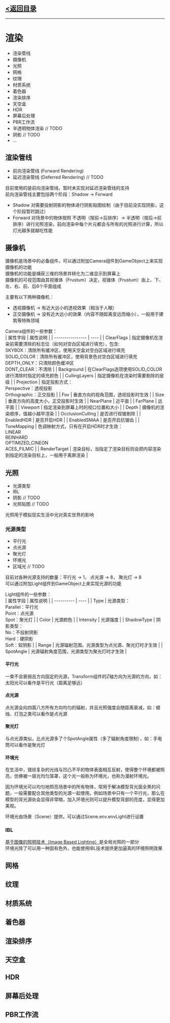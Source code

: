## [<返回目录](./Manual.MD)
---
# 渲染
- 渲染管线
- 摄像机
- 光照
- 网格
- 纹理
- 材质系统
- 着色器
- 渲染排序
- 天空盒
- HDR
- 屏幕后处理
- PBR工作流
- 半透明物体渲染 // TODO
- 阴影 // TODO
- ...
## 渲染管线
- 前向渲染管线 (Forward Rendering)
- 延迟渲染管线 (Deferred Rendering) // TODO

目前使用的是前向渲染管线，暂时未实现对延迟渲染管线的支持<br>
前向渲染管线主要包括两个阶段：Shadow -> Forward
- Shadow 对需要投射阴影的物体进行阴影贴图绘制（由于目前没实现阴影，这个阶段暂时跳过）
- Forward 对场景中的物体按照 不透明（按前->后排序）-> 半透明（按后->前排序）进行光照渲染，前向渲染中每个片元都会与所有的光照进行计算，所以灯光越多就越吃性能
## 摄像机
摄像机是场景中的必备组件，可以通过附加Camera组件到GameObject上来实现摄像机的功能<br>
摄像机的功能是捕获三维的场景并转化为二维显示到屏幕上<br>
摄像机的可视范围由其视锥体（Frustum）决定，视锥体（Frustum）由上、下、左、右、前、后6个平面组成<br>

主要有以下两种摄像机：<br>
- 透视摄像机 -> 有近大远小的透视效果（相当于人眼）
- 正交摄像机 -> 没有近大远小的效果（内容不随距离变远而缩小），一般用于建筑等特殊领域

Camera组件的一些参数：<br>
| 属性字段 | 属性说明 |
| ---------------- | ---- |
| ClearFlags       | 指定摄像机在渲染前需要清除的标志位（如何对空白区域进行填充），包含:<br>SKYBOX：清除所有缓冲区，使用天空盒对空白区域进行填充<br>SOLID_COLOR：清除所有缓冲区，使用背景色对空白区域进行填充<br>DEPTH_ONLY：只清除颜色缓冲区<br>DONT_CLEAR：不清除 |
| Background       | 在ClearFlags选项使用SOLID_COLOR进行清除时指定的填充颜色 |
| CullingLayers    | 指定摄像机在渲染时需要剔除的层级 |
| Projection       | 指定投影方式：<br>Perspective：透视投影<br>Orthographic：正交投影 |
| Fov              | 垂直方向的视角范围，透视投影时生效 |
| Size             | 垂直方向的高度大小，正交投影时生效 |
| NearPlane        | 近平面 |
| FarPlane         | 远平面 |
| Viewport         | 指定渲染到屏幕上时的视口位置和大小 |
| Depth            | 摄像机的渲染顺序，值越小越早渲染 |
| OcclusionCulling | 是否进行视锥剔除 |
| EnabledHDR       | 是否开启HDR |
| EnabledSMAA      | 是否开启抗锯齿 |
| ToneMapping      | 色调映射方式，只有在开启HDR时才生效：<br>LINEAR<br>REINHARD<br>OPTIMIZED_CINEON<br>ACES_FILMIC |
| RenderTarget     | 渲染目标，当指定了渲染目标则会把内容渲染到指定的渲染目标上，一般用于离屏渲染 |
## 光照
- 光源类型
- IBL
- 阴影 // TODO
- 光照贴图 // TODO

光照用于模拟现实生活中光对真实世界的影响
### 光源类型
- 平行光
- 点光源
- 聚光灯
- 环境光
- 区域光 // TODO

目前对各种光源支持的数量：平行光 -> 1， 点光源 -> 8， 聚光灯 -> 8 <br>
可以通过附加Light组件到GameObject上来实现光源的功能<br>

Light组件的一些参数：<br>
| 属性字段 | 属性说明 |
| ---------- | ---- |
| Type       | 光源类型：<br>Parallel：平行光<br>Point：点光源<br>Spot：聚光灯 |
| Color      | 光源颜色 |
| Intensity  | 光源强度 |
| ShadowType | 阴影类型：<br>No：不投射阴影<br>Hard：硬阴影<br>Soft：软阴影 |
| Range      | 光源辐射范围，光源类型为点光源、聚光灯时才生效 |
| SpotAngle  | 光源辐射角度范围，光源类型为聚光灯时才生效 |
#### 平行光
一束不会衰弱且方向固定的光源，Transform组件的Z轴方向为光源的方向，如：太阳光可以看作是平行光（距离足够远）
#### 点光源
点光源会向四面八方所有方向均匀的辐射，并且光照强度会随距离衰减，如：蜡烛、灯泡之类可以看作是点光源
#### 聚光灯
与点光源类似，比点光源多了个SpotAngle属性（多了辐射角度限制），如：手电筒可以看作是聚光灯
#### 环境光
在生活中，错综复杂的光线与凹凸不平的物体表面相互反射，使得整个环境都被照亮，仿佛被一层光均匀笼罩，这个光一般称为环境光，也称为漫射环境光。<br>

因为环境光可以均匀地照亮场景中的所有物体，常用于解决模型背光面全黑的问题，一般需要配合其他类型的光源一起使用。例如场景中只有一个平行光，那么在模型的背光源处会显得非常暗，加入环境光则可以提升模型背部的亮度，显得更加美观。

环境光由场景（Scene）提供，可以通过Scene.env.envLight进行设置<br>
### IBL
[基于图像的照明技术（Image Based Lighting）](https://chetanjags.wordpress.com/2015/08/26/image-based-lighting/)是全局光照的一部分<br>
环境光除了可以用一种固有色外，也能使用IBL技术提供更加逼真的环境照明效果<br>
## 网格

## 纹理
## 材质系统
## 着色器
## 渲染排序
## 天空盒
## HDR
## 屏幕后处理
## PBR工作流
